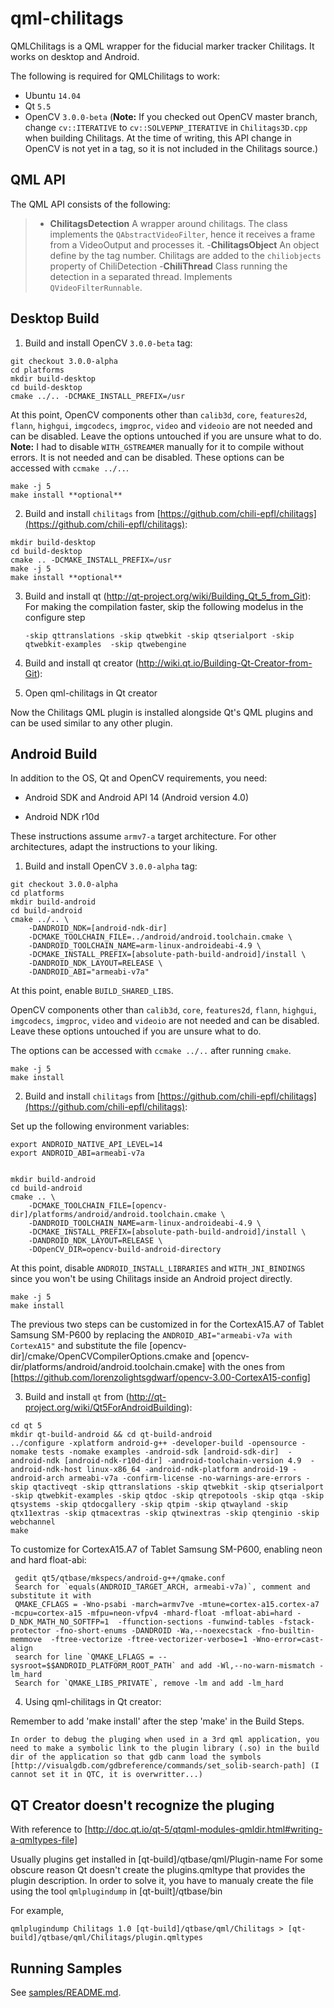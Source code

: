 qml-chilitags
=============

QMLChilitags is a QML wrapper for the fiducial marker tracker Chilitags. It works on desktop and Android.

The following is required for QMLChilitags to work:

  - Ubuntu `14.04`
  - Qt `5.5`
  - OpenCV `3.0.0-beta` (**Note:** If you checked out OpenCV master branch, change `cv::ITERATIVE` to `cv::SOLVEPNP_ITERATIVE` in `Chilitags3D.cpp` when building Chilitags. At the time of writing, this API change in OpenCV is not yet in a tag, so it is not included in the Chilitags source.)

QML API
-------

The QML API consists of the following:

>  - **ChilitagsDetection** A wrapper around chilitags. The class implements the `QAbstractVideoFilter`, hence it receives a frame from a VideoOutput and processes it.
>   -**ChilitagsObject** An object define by the tag number. Chilitags are added to the `chiliobjects` property of ChiliDetection 
>   -**ChiliThread** Class running the detection in a separated thread. Implements `QVideoFilterRunnable`.


Desktop Build
-------------

1. Build and install OpenCV `3.0.0-beta` tag:

  ```
  git checkout 3.0.0-alpha
  cd platforms
  mkdir build-desktop
  cd build-desktop
  cmake ../.. -DCMAKE_INSTALL_PREFIX=/usr
  ```

  At this point, OpenCV components other than `calib3d`, `core`, `features2d`, `flann`, `highgui`, `imgcodecs`, `imgproc`, `video` and `videoio` are not needed and can be disabled. Leave the options untouched if you are unsure what to do. **Note:** I had to disable `WITH_GSTREAMER` manually for it to compile without errors. It is not needed and can be disabled. These options can be accessed with `ccmake ../..`.

  ```
  make -j 5
  make install **optional**
  ```

2. Build and install `chilitags` from [https://github.com/chili-epfl/chilitags](https://github.com/chili-epfl/chilitags):

  ```
  mkdir build-desktop
  cd build-desktop
  cmake .. -DCMAKE_INSTALL_PREFIX=/usr
  make -j 5
  make install **optional**
  ```

3. Build and install qt  (http://qt-project.org/wiki/Building_Qt_5_from_Git):
	For making the compilation faster, skip the following modelus in the configure step
	
	```
	-skip qttranslations -skip qtwebkit -skip qtserialport -skip qtwebkit-examples  -skip qtwebengine 	

	```

4. Build and install qt creator (http://wiki.qt.io/Building-Qt-Creator-from-Git):
	

5. Open qml-chilitags in Qt creator

  Now the Chilitags QML plugin is installed alongside Qt's QML plugins and can be used similar to any other plugin.


Android Build
-------------

In addition to the OS, Qt and OpenCV requirements, you need:

  - Android SDK and Android API 14 (Android version 4.0)

  - Android NDK r10d

These instructions assume `armv7-a` target architecture. For other architectures, adapt the instructions to your liking.


1. Build and install OpenCV `3.0.0-alpha` tag:

  ```
  git checkout 3.0.0-alpha
  cd platforms
  mkdir build-android
  cd build-android
  cmake ../.. \
      -DANDROID_NDK=[android-ndk-dir]
      -DCMAKE_TOOLCHAIN_FILE=../android/android.toolchain.cmake \
      -DANDROID_TOOLCHAIN_NAME=arm-linux-androideabi-4.9 \
      -DCMAKE_INSTALL_PREFIX=[absolute-path-build-android]/install \
      -DANDROID_NDK_LAYOUT=RELEASE \
      -DANDROID_ABI="armeabi-v7a"
   ```

  At this point, enable `BUILD_SHARED_LIBS`.

  OpenCV components other than `calib3d`, `core`, `features2d`, `flann`, `highgui`, `imgcodecs`, `imgproc`, `video` and `videoio` are not needed and can be disabled. Leave these options untouched if you are unsure what to do.

  The options can be accessed with `ccmake ../..` after running `cmake`.

  ```
  make -j 5
  make install
  ```

2. Build and install `chilitags` from [https://github.com/chili-epfl/chilitags](https://github.com/chili-epfl/chilitags):

  Set up the following environment variables:
  ```
  export ANDROID_NATIVE_API_LEVEL=14
  export ANDROID_ABI=armeabi-v7a
   
  ```
  
  ```
  mkdir build-android
  cd build-android
  cmake .. \
      -DCMAKE_TOOLCHAIN_FILE=[opencv-dir]/platforms/android/android.toolchain.cmake \
      -DANDROID_TOOLCHAIN_NAME=arm-linux-androideabi-4.9 \
      -DCMAKE_INSTALL_PREFIX=[absolute-path-build-android]/install \
      -DANDROID_NDK_LAYOUT=RELEASE \
      -DOpenCV_DIR=opencv-build-android-directory 

  ```

  At this point, disable `ANDROID_INSTALL_LIBRARIES` and `WITH_JNI_BINDINGS` since you won't be using Chilitags inside an Android project directly.

  ```
  make -j 5
  make install 
  ```
The previous two steps can be customized in for the CortexA15.A7 of Tablet Samsung SM-P600 by replacing the `ANDROID_ABI="armeabi-v7a with CortexA15"` and substitute the file  [opencv-dir]/cmake/OpenCVCompilerOptions.cmake and [opencv-dir/platforms/android/android.toolchain.cmake] with the ones from [https://github.com/lorenzolightsgdwarf/opencv-3.00-CortexA15-config]


3. Build and install `qt` from (http://qt-project.org/wiki/Qt5ForAndroidBuilding):

  ```
  cd qt 5
  mkdir qt-build-android && cd qt-build-android
  ../configure -xplatform android-g++ -developer-build -opensource -nomake tests -nomake examples -android-sdk [android-sdk-dir]  -android-ndk [android-ndk-r10d-dir] -android-toolchain-version 4.9  -android-ndk-host linux-x86_64 -android-ndk-platform android-19 -android-arch armeabi-v7a -confirm-license -no-warnings-are-errors -skip qtactiveqt -skip qttranslations -skip qtwebkit -skip qtserialport -skip qtwebkit-examples -skip qtdoc -skip qtrepotools -skip qtqa -skip qtsystems -skip qtdocgallery -skip qtpim -skip qtwayland -skip qtx11extras -skip qtmacextras -skip qtwinextras -skip qtenginio -skip webchannel
  make
  ```

To customize for CortexA15.A7 of Tablet Samsung SM-P600, enabling neon and hard float-abi:
  
   ```
   	gedit qt5/qtbase/mkspecs/android-g++/qmake.conf
	Search for `equals(ANDROID_TARGET_ARCH, armeabi-v7a)`, comment and substitute it with 
	QMAKE_CFLAGS = -Wno-psabi -march=armv7ve -mtune=cortex-a15.cortex-a7  -mcpu=cortex-a15 -mfpu=neon-vfpv4 -mhard-float -mfloat-abi=hard -  D_NDK_MATH_NO_SOFTFP=1  -ffunction-sections -funwind-tables -fstack-protector -fno-short-enums -DANDROID -Wa,--noexecstack -fno-builtin-memmove  -ftree-vectorize -ftree-vectorizer-verbose=1 -Wno-error=cast-align
	search for line `QMAKE_LFLAGS = --sysroot=$$ANDROID_PLATFORM_ROOT_PATH` and add -Wl,--no-warn-mismatch -lm_hard
	Search for `QMAKE_LIBS_PRIVATE`, remove -lm and add -lm_hard

   ```

4. Using qml-chilitags in Qt creator:

  Remember to add 'make install' after the step 'make' in the Build Steps.
  
	In order to debug the pluging when used in a 3rd qml application, you need to make a symbolic link to the plugin library (.so) in the build dir of the application so that gdb canm load the symbols [http://visualgdb.com/gdbreference/commands/set_solib-search-path] (I cannot set it in QTC, it is overwritter...) 

QT Creator doesn't recognize the pluging
----------------------------------------
With reference to [http://doc.qt.io/qt-5/qtqml-modules-qmldir.html#writing-a-qmltypes-file]

Usually plugins get installed in [qt-build]/qtbase/qml/Plugin-name
For some obscure reason Qt doesn't create the plugins.qmltype that provides the plugin description.
In order to solve it, you have to manualy create the file using the tool `qmlplugindump` in [qt-built]/qtbase/bin

For example, 
```
qmlplugindump Chilitags 1.0 [qt-build]/qtbase/qml/Chilitags > [qt-build]/qtbase/qml/Chilitags/plugin.qmltypes
```

Running Samples
---------------

See [samples/README.md](samples/README.md).

